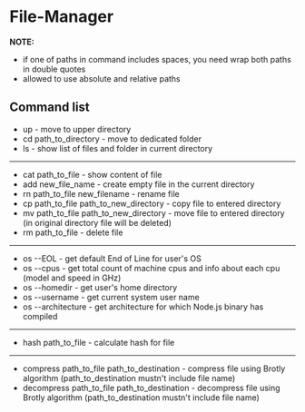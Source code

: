 # File-Manager
**NOTE:**
- if one of paths in command includes spaces, you need wrap both paths in double quotes
- allowed to use absolute and relative paths
## Command list
- up - move to upper directory
- cd path_to_directory - move to dedicated folder
- ls - show list of files and folder in current directory
---
- cat path_to_file - show content of file
- add new_file_name - create empty file in the current directory
- rn path_to_file new_filename - rename file
- cp path_to_file path_to_new_directory - copy file to entered directory
- mv path_to_file path_to_new_directory - move file to entered directory (in original directory file will be deleted)
- rm path_to_file - delete file
---
- os --EOL - get default End of Line for user's OS
- os --cpus - get total count of machine cpus and info about each cpu (model and speed in GHz)
- os --homedir - get user's home directory
- os --username - get current system user name
- os --architecture - get architecture for which Node.js binary has compiled
---
- hash path_to_file - calculate hash for file
---
- compress path_to_file path_to_destination - compress file using Brotly algorithm (path_to_destination mustn't include file name)
- decompress path_to_file path_to_destination - decompress file using Brotly algorithm (path_to_destination mustn't include file name)